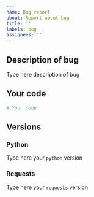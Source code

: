 ```yaml
---
name: Bug report
about: Report about bug
title: ''
labels: bug
assignees: ''
---
```


## Description of bug

Type here description of bug

## Your code

```py
# Your code
```

## Versions

### Python

Type here your `python` version

### Requests

Type here your `requests` version